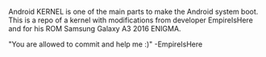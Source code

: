    Android KERNEL is one of the main parts to make the Android system boot.
   This is a repo of a kernel with modifications from developer EmpireIsHere and for his ROM
   Samsung Galaxy A3 2016 ENIGMA.

   "You are allowed to commit and help me :)"
                                -EmpireIsHere
